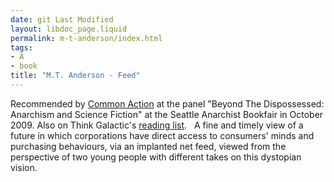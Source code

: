 ```yaml
---
date: git Last Modified
layout: libdoc_page.liquid
permalink: m-t-anderson/index.html
tags:
- A
- book
title: "M.T. Anderson - Feed"
---
```


Recommended by <a href="http://nwsfsnews.blogspot.com/2009/10/i-wanna-read-sf-anarchy.html"> Common Action</a> at the panel "Beyond The Dispossessed: Anarchism and Science  Fiction" at the Seattle Anarchist Bookfair in October 2009. Also on Think  Galactic's <a href="http://thinkgalactic.org/reading-lists/by-author/">reading  list</a>.
 
A  fine and timely view of a future in which corporations have direct access to  consumers' minds and purchasing behaviours, via an implanted net feed, viewed  from the perspective of two young people with different takes on this dystopian  vision.
